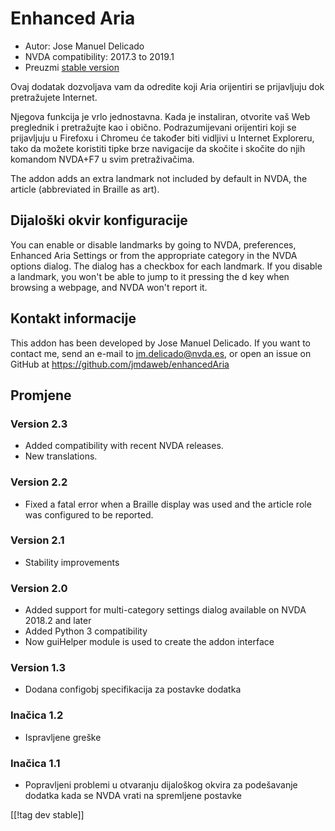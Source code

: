# Enhanced Aria #

* Autor: Jose Manuel Delicado
* NVDA compatibility: 2017.3 to 2019.1
* Preuzmi [stable version][1]

Ovaj dodatak dozvoljava vam da odredite koji Aria orijentiri se prijavljuju
dok pretražujete Internet.

Njegova funkcija je vrlo jednostavna. Kada je instaliran, otvorite vaš Web
preglednik i pretražujte kao i obično. Podrazumijevani orijentiri koji se
prijavljuju u Firefoxu i Chromeu će također biti vidljivi u Internet
Exploreru, tako da možete koristiti tipke brze navigacije da skočite i
skočite do njih komandom NVDA+F7 u svim pretraživačima.

The addon adds an extra landmark not included by default in NVDA, the
article (abbreviated in Braille as art).

## Dijaloški okvir konfiguracije 

You can enable or disable landmarks by going to NVDA, preferences, Enhanced
Aria Settings or from the appropriate category in the NVDA options
dialog. The dialog has a checkbox for each landmark. If you disable a
landmark, you won't be able to jump to it pressing the d key when browsing a
webpage, and NVDA won't report it.

## Kontakt informacije

This addon has been developed by Jose Manuel Delicado. If you want to
contact me, send an e-mail to jm.delicado@nvda.es, or open an issue on
GitHub at https://github.com/jmdaweb/enhancedAria

## Promjene

### Version 2.3

* Added compatibility with recent NVDA releases.
* New translations.

### Version 2.2

* Fixed a fatal error when a Braille display was used and the article role
  was configured to be reported.

### Version 2.1

* Stability improvements

### Version 2.0

* Added support for multi-category settings dialog available on NVDA 2018.2
  and later
* Added Python 3 compatibility
* Now guiHelper module is used to create the addon interface

### Version 1.3

* Dodana configobj specifikacija za postavke dodatka

### Inačica 1.2

* Ispravljene greške

### Inačica 1.1

* Popravljeni problemi u otvaranju dijaloškog okvira za podešavanje dodatka
  kada se NVDA vrati na spremljene postavke

[[!tag dev stable]]

[1]: https://addons.nvda-project.org/files/get.php?file=earia
